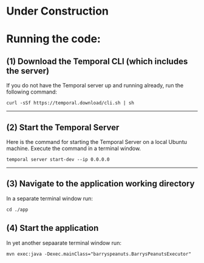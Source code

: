# Under Construction


# Running the code:

## (1) Download the Temporal CLI (which includes the server)

If you do not have the Temporal server up and running already, run the following command: 

`curl -sSf https://temporal.download/cli.sh | sh`

---

## (2) Start the Temporal Server

Here is the command for starting the Temporal Server on a local Ubuntu machine. Execute the command in a terminal window.

`temporal server start-dev --ip 0.0.0.0`


---

## (3) Navigate to the application working directory

In a separate terminal window run:


```
cd ./app
```

## (4) Start the application

In yet another sepaarate terminal window run:

```
mvn exec:java -Dexec.mainClass="barryspeanuts.BarrysPeanutsExecutor"
```

